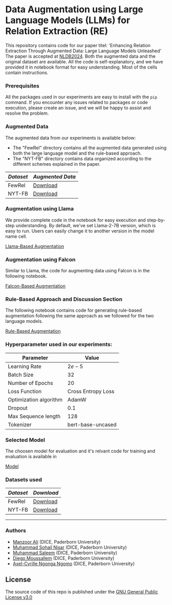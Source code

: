 
# Data Augmentation using Large Language Models (LLMs) for Relation Extraction (RE)

This repository contains code for our paper titel: 'Enhancing Relation Extraction Through Augmented Data: Large Language Models Unleashed' The paper is accepted at [NLDB2024](https://nldb2024.di.unito.it/). Both the augmented data and the original dataset are available.
All the code is self-explanatory, and we have provided it in notebook format for easy understanding. Most of the cells contain instructions.

### Prerequisites

All the packages used in our experiments are easy to install with the `pip` command. If you encounter any issues related to packages or code execution, please create an issue, and we will be happy to assist and resolve the problem.


### Augmented Data

The augmented data from our experiments is available below:
- The "FewRel" directory contains all the augmented data generated using both the large language model and the rule-based approach.
- The "NYT-FB" directory contains data organized according to the different schemes explained in the paper.


| *Dataset*   | *Augmented Data*  |
|-------------|-----------|
|FewRel|[Download](augmented_data/FewRel/)|
|NYT-FB|[Download](augmented_data/NYT/)|

### Augmentation using Llama

We provide complete code in the notebook for easy execution and step-by-step understanding. By default, we've set Llama-2-7B version, which is easy to run. Users can easily change it to another version in the model name cell.

[Llama-Based Augmentation](promptllama.ipynb)

### Augmentation using Falcon

Similar to Llama, the code for augmenting data using Falcon is in the following notebook.

[Falcon-Based Augmentation](falconprompt.ipynb)

### Rule-Based Approach and Discussion Section

The following notebook contains code for generating rule-based augmentation following the same approach as we followed for the two language models.

[Rule-Based Augmentation](ruelbasedDA.ipynb)

### Hyperparameter used in our experiments:
| Parameter               | Value              |
|-------------------------|--------------------|
| Learning Rate           | $2e-5$             |
| Batch Size              | 32                 |
| Number of Epochs        | 20                 |
| Loss Function           | Cross Entropy Loss|
| Optimization algorithm  | AdamW              |
| Dropout                 | 0.1                |
| Max Sequence length     | 128                |
| Tokenizer               | bert-base-uncased  |


### Selected Model 
The choosen model for evaluation and it's relvant code for training and evaluation is available in 

[Model](Utility.py)

### Datasets used

| *Dataset*   | *Download*  |
|-------------|-----------|
|FewRel|[Download](https://www.zhuhao.me/fewrel/)|
|NYT-FB|[Download](http://iesl.cs.umass.edu/riedel/ecml/)|

<hr>

### Authors

  * [Manzoor Ali](https://dice-research.org/ManzoorAli) (DICE, Paderborn University) 
  * [Muhammad Sohail Nisar](https://dice-research.org/MuhammadSohailNisar) (DICE, Paderborn University)
  * [Muhammad Saleem](https://sites.google.com/site/saleemsweb/) (DICE, Paderborn University) 
  * [Diego Moussallem](https://dice-research.org/DiegoMoussallem) (DICE, Paderborn University)
  * [Axel-Cyrille Ngonga Ngomo](https://dice-research.org/AxelCyrilleNgongaNgomo) (DICE, Paderborn University)

## License
The source code of this repo is published under the [GNU General Public License v3.0](https://www.gnu.org/licenses/gpl-3.0.en.html)
